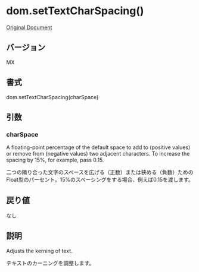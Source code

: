 # dom.setTextCharSpacing()

[Original Document](http://help.adobe.com/en_US/fireworks/cs/extend/WS5b3ccc516d4fbf351e63e3d1183c94856c-78eb.html)

## バージョン

MX

## 書式

dom.setTextCharSpacing(charSpace)

## 引数

### charSpace

A floating-point percentage of the default space to add to (positive values) or remove from (negative values) two adjacent characters. To increase the spacing by 15%, for example, pass 0.15.

二つの隣り合った文字のスペースを広げる（正数）または狭める（負数）ためのFloat型のパーセント。15%のスペーシングをする場合、例えば0.15を渡します。

## 戻り値

なし

## 説明

Adjusts the kerning of text.

テキストのカーニングを調整します。
